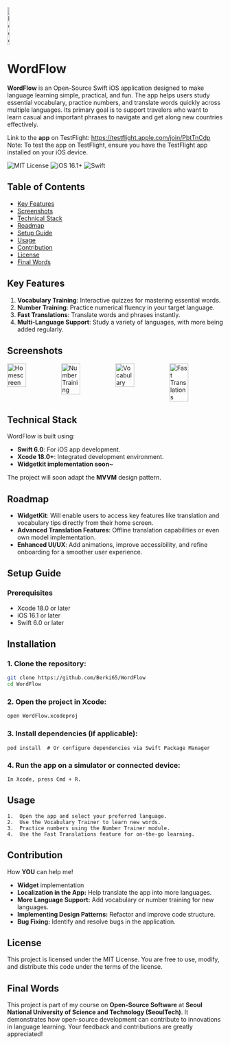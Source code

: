 <div style="display: flex; justify-content: space-between;">
<img src="https://github.com/user-attachments/assets/ea1d82c7-7a0d-45f3-8162-2890e4f7494f" alt="logo" width="10%"/>
</div>
	
 # WordFlow
**WordFlow** is an Open-Source Swift iOS application designed to make language learning simple, practical, and fun. The app helps users study essential vocabulary, practice numbers, and translate words quickly across multiple languages. Its primary goal is to support travelers who want to learn casual and important phrases to navigate and get along new countries effectively.

Link to the **app** on TestFlight: https://testflight.apple.com/join/PbtTnCdp
Note: To test the app on TestFlight, ensure you have the TestFlight app installed on your iOS device.

![MIT License](https://img.shields.io/badge/License-MIT-green.svg)
![iOS 16.1+](https://img.shields.io/badge/iOS-16.1%2B-blue.svg)
![Swift](https://img.shields.io/badge/Swift-6.0-orange)

## Table of Contents
- [Key Features](#key-features)
- [Screenshots](#screenshots)
- [Technical Stack](#technical-stack)
- [Roadmap](#roadmap)
- [Setup Guide](#setup-guide)
- [Usage](#usage)
- [Contribution](#contribution)
- [License](#license)
- [Final Words](#final-words)

## Key Features
1. **Vocabulary Training**: Interactive quizzes for mastering essential words.
2. **Number Training**: Practice numerical fluency in your target language.
3. **Fast Translations**: Translate words and phrases instantly.
4. **Multi-Language Support**: Study a variety of languages, with more being added regularly.

## Screenshots

<div style="display: flex; justify-content: space-between;">
<img src="https://github.com/user-attachments/assets/83469556-b03a-4ed0-9706-69e2b2cc63a7" alt="Homescreen" width="35%" />

<img src="https://github.com/user-attachments/assets/856981f5-0a9c-4ca3-b828-ec469ad8eb6a" alt="Number Training" width="35%" />

<img src="https://github.com/user-attachments/assets/4a9a08e5-b0ae-462d-82e0-9ea414c61827" alt="Vocabulary" width="35%" />
<img src="https://github.com/user-attachments/assets/420665a6-d9aa-4a4a-b1e6-70c3fc44ed56" alt="Fast Translations" width="35%" />
</div>

## Technical Stack
WordFlow is built using:
- **Swift 6.0**: For iOS app development.
- **Xcode 18.0+**: Integrated development environment.
- **Widgetkit implementation soon~**

The project will soon adapt the **MVVM** design pattern.

## Roadmap
- **WidgetKit**: Will enable users to access key features like translation and vocabulary tips directly from their home screen.
- **Advanced Translation Features**: Offline translation capabilities or even own model implementation.
- **Enhanced UI/UX**: Add animations, improve accessibility, and refine onboarding for a smoother user experience.
  
## Setup Guide

### Prerequisites
- Xcode 18.0 or later
- iOS 16.1 or later
- Swift 6.0 or later

## Installation
### 1. Clone the repository:
   ```bash
   git clone https://github.com/Berki65/WordFlow
   cd WordFlow
   ```
### 2. Open the project in Xcode:
   ```bash
   open WordFlow.xcodeproj
   ```
### 3. Install dependencies (if applicable):
   ```
   pod install  # Or configure dependencies via Swift Package Manager
   ```
### 4. Run the app on a simulator or connected device:
   ```
   In Xcode, press Cmd + R.
   ```

## Usage
	1.	Open the app and select your preferred language.
	2.	Use the Vocabulary Trainer to learn new words.
	3.	Practice numbers using the Number Trainer module.
	4.	Use the Fast Translations feature for on-the-go learning.

## Contribution
How **YOU** can help me!
- **Widget** implementation 
- **Localization in the App:** Help translate the app into more languages.
- **More Language Support:** Add vocabulary or number training for new languages.
- **Implementing Design Patterns:** Refactor and improve code structure.
- **Bug Fixing:** Identify and resolve bugs in the application.


 ## License
 This project is licensed under the MIT License. You are free to use, modify, and distribute this code under the terms of the license.

## Final Words
This project is part of my course on **Open-Source Software** at **Seoul National University of Science and Technology (SeoulTech)**. It demonstrates how open-source development can contribute to innovations in language learning. Your feedback and contributions are greatly appreciated!

